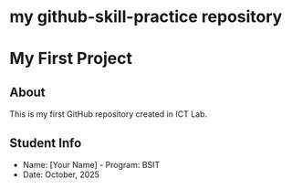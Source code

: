 # my github-skill-practice repository 

# My First Project
## About
This is my first GitHub repository created in ICT Lab.
## Student Info
- Name: [Your Name] - Program: BSIT
- Date: October, 2025